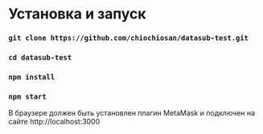 # Установка и запуск

### `git clone https://github.com/chiochiosan/datasub-test.git`

### `cd datasub-test`

### `npm install`

### `npm start`

В браузере должен быть установлен плагин MetaMask и подключен на сайте http://localhost:3000